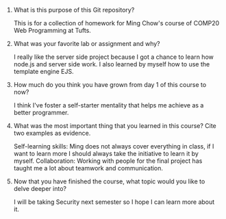 1. What is this purpose of this Git repository? 

	This is for a collection of homework for Ming Chow's course of COMP20 Web Programming at Tufts.

2. What was your favorite lab or assignment and why?

	I really like the server side project because I got a chance to learn how node.js and server side work. I also learned by myself how to use the template engine EJS.

3. How much do you think you have grown from day 1 of this course to now?

	I think I've foster a self-starter mentality that helps me achieve as a better programmer. 

4. What was the most important thing that you learned in this course? Cite two examples as evidence.

	Self-learning skills:
	Ming does not always cover everything in class, if I want to learn more I should always take the initiative to learn it by myself.
	Collaboration:
	Working with people for the final project has taught me a lot about teamwork and communication.

5. Now that you have finished the course, what topic would you like to delve deeper into?

	I will be taking Security next semester so I hope I can learn more about it.
